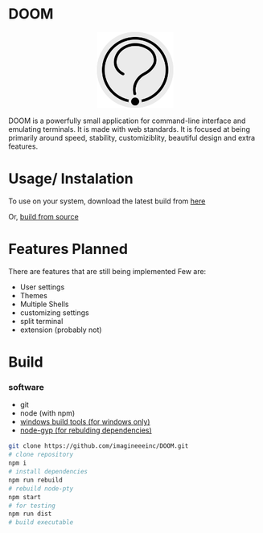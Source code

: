 # DOOM
<p align="center">
  <img src="build/icon.png" width="30%">
</p>
DOOM is a powerfully small application for command-line interface and emulating terminals. It is made with web standards. It is focused at being primarily around speed, stability, customiziblity, beautiful design and extra features.

# Usage/ Instalation
To use on your system, download the latest build from [here](https://github.com/imagineeeinc/DOOM/releases/latest)

Or, [build from source](#Build)

# Features Planned
There are features that are still being implemented
Few are:
- User settings
- Themes
- Multiple Shells
- customizing settings
- split terminal
- extension (probably not)

# Build
### software
- git
- node (with npm)
- [windows build tools (for windows only)](https://github.com/felixrieseberg/windows-build-tools)
- [node-gyp (for rebulding dependencies)](https://github.com/nodejs/node-gyp)
```bash
git clone https://github.com/imagineeeinc/DOOM.git
# clone repository
npm i
# install dependencies
npm run rebuild
# rebuild node-pty
npm start
# for testing
npm run dist
# build executable
```
